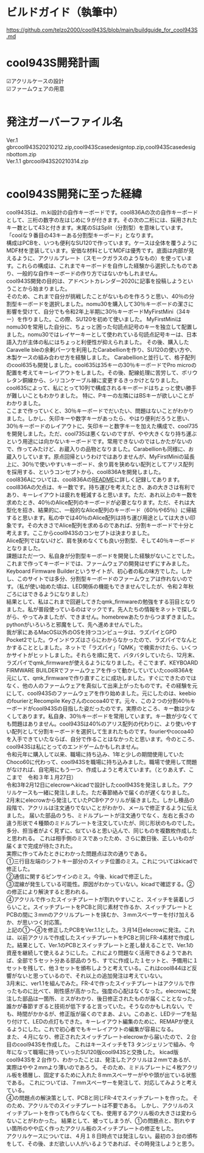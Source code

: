 # ビルドガイド（執筆中）
https://github.com/telzo2000/cool943S/blob/main/buildguide_for_cool943S.md
<br>

# cool943S開発計画
☑︎アクリルケースの設計<br>
☑︎ファームウェアの用意<br>
<br>

# 発注ガーバーファイル名
Ver.1　gbrcool943S20210212.zip,cool943Scasedesigntop.zip,cool943Scasedesignbottom.zip　<br>
Ver.1.1 gbrcool943S20210314.zip <br>
<br>

# cool943S開発に至った経緯

cool943Sは、m.ki設計の自作キーボードです。cool836Aの次の自作キーボードとして、三桁の数字の左はじめに９が付きます。その次の二桁には、採用されたキー数として43と付きます。末尾のSはSplit（分割型）を意味しています。「coolな９番目の43キーある分割型キーボード」となります。<br>
構成はPCBを、いつも便利なSU120で作っています。ケースは全体を覆うようにMDF材を塗装しています。安価な材料としてMDFは優秀です。底面は内部が見えるように、アクリルプレート（スモークガラスのようなもの）を使っています。これらの構成は、これまでキーボードを自作した経験から選択したものであり、一般的な自作キーボードの作り方ではないかもしれません。<br>
cool943S開発の目的は、アドベントカレンダー2020に記事を投稿しようということから始まりました。<br>
そのため、これまで自分が挑戦したことがないものを作ろうと思い、40％の分割型キーボードを選択しました。nomu30を購入して30％キーボードの潔さに影響を受けて、自分でも令和2年上半期に30％キーボードMyFirstMini（34キー）を作りました。この際、SU120を初めて使いました。
MyFirstMiniはnomu30を常用した自分に、ちょっと困った句読点記号のキーを独立して配置しました。nomu30ではレイヤーキーとして使われている句読点記号キーは、日本語入力が主体の私にはちょっと利便性が抑えられました。
その後、購入したCaravelle bleの余剰パーツを利用したCarabellionを作り、SU120の使い方や、木製ケースの組み合わせ方を経験しました。
Carabellionと並行して、格子配列のcool635も開発しました。cool635は35キーの30％キーボードでPro microの配置を考えてキーレイアウトをしました。その後、配線処理に苦労して、ポリウレタン銅線から、シリコンケーブル線に変更するきっかけとなりました。cool635によって、私にとって10列で構成されるキーボードはちょっと使い勝手が難しいこともわかりました。
特に、Pキーの左隣にはBSキーが欲しいことがわかりました。<br>
ここまで作っていくと、30％キーボードでだいたい、問題はないことがわかりました。しかし、矢印キーや数字キーがあったら、やはり便利だろうと思い、30％キーボードのレイアウトに、矢印キーと数字キーを加えた構成で、cool735を開発しました。ただ、cool735は悪くないのですが、やや大きくなり持ち運ぶという用途には向かないキーボードです。常用できないのではしかたがないので、作ってみたけど、お蔵入りの品物となりました。Carabellionも同様に、お蔵入りしています。原点回帰というわけではありませんが、MyFirstMiniの延長上に、30％で使いやすいキーボード、余り肩を狭めない配列としてアリス配列を採用する、というコンセプトから、cool836Aを開発しました。<br>
cool836Aについては、cool836Aの[README](https://github.com/telzo2000/cool836A/blob/master/README.md)に詳しく記録してあります。<br>
cool836Aの欠点は、キー数です。持ち運びを考えたとき、あの大きさは有利であり、キーレイアウトは疲れを軽減すると思います。ただ、あれ以上のキー数を求めたとき、40％のAlice配列のキーボードが必要となります。ただ、それは大型化を招き、結果的に、一般的なAlice配列のキーボード（60％や65％）に帰結すると思います。私の中では40％のAlice配列は持ち運び用途としては大きい印象です。その大きさでAlice配列を求めるのであれば、分割キーボードで十分と考えます。ここからcool943Sのコンセプトは決まりました。<br>
Alice配列ではないけど、肩を狭めなくても良い分割型、そして40％キーボードとなりました。<br>
課題はただ一つ、私自身が分割型キーボードを開発した経験がないことでした。これまで作ってキーボードでは、ファームウェアの開発はせずにすみました。Keyboard Firmware Builderというサイトが、初心者の私の味方でした。しかし、このサイトでは多分、分割型キーボードのファームウェアは作れないのです。（私が使い始めた頃は、LED関係の機能もできませんでしたが、令和２年秋ごろにはできるようになりました）<br>
結果として、私はこれまで回避してきたqmk_firmwareの勉強をする羽目となりました。私が普段使っているのはマックです。先人たちの情報をネットで探しながら、やってみましたが、できません。homebrewあたりからつまずきました。pythonがいろいろと邪魔をして、先へ進めませんでした。<br>
我が家にあるMacOS以外のOSを持つコンピュータは、ラズパイとGPD Pocket2でした。ウインドウズはさらにわからなかったので、ラズパイでなんとかすることとしました。ネットで「ラズパイ」「QMK」で検索かけたら、いくつかサイトがヒットしました。それらを順に見て、バタバタしていたら、12月末、ラズパイでqmk_firmwareが使えるようになりました。そこでまず、KEYBOARD FIRMWARE BUILDERでファームウェアを作って動かしていていたcool836Aを元にして、qmk_firmwareで作り直すことに成功しました。すぐにできたのではなく、他の人のファームウェアを真似して出来上がったものです。その経験を元にして、cool943Sのファームウェアを作り始めました。元にしたのは、keebioのfourierとRecompile Keyさんのcocoa40です。元々、この２つの分割40％キーボードがcool943Sの目指した姿だったのです。実際のところ、キー数は少なくしてあります。私自身、30％キーボードを常用しています。キー数が少なくても問題はありません。cool943Sは40%のアリス配列の代わりに、より使いやすい配列として分割キーボードを選択して生まれたものです。fourierやcocoa40を入手できていたならば、自分で作ることはなかったと思います。今のところ、cool943Sは私にとってのエンドゲームかもしれません。<br>
令和元年に購入して以来、職場に持ち込み、1年と少しの期間使用していたChoco60に代わって、cool943Sを職場に持ち込みました。職場で使用して問題がなければ、自宅用にもう一つ、作成しようと考えています。（とりあえず、ここまで　令和３年１月27日）<br>
令和3年2月12日にelecrowへkicadで設計したcool943Sを発注しました。アクリルケースも一緒に発注しました。ただ春節絡みで届くのが遅くなりました。<br>
2月末にelecrowから発注していたPCBやアクリルが届きました。しかし検品の段階で、アクリルは注文通りでないことがわかり、メールで修正するように伝えました。
届いた部品のうち、ミドルプレートが注文通りでなく、左右と長さの違う形状で４種類のミドルプレートを注文していたが、同じ形状のものでした。
多分、担当者がよく見ずに、似ていると思い込んで、同じものを複数枚作成したと思われる。
これは相手側のミスであったため、さらに数日後、正しいものが届くまで完成が待たされた。　<br>
実際に作ってみたときにわかった問題点は次の通りである。<br>
①三行目左端のシフトキー部分のスイッチ位置のミス。これについてはkicadで修正した。<br>
②通信に関するピンサインのミス。今後、kicadで修正した。<br>
③混線が発生している可能性。原因がわかっていない。kicadで確認する。②の修正により解決すると思われる。<br>
④アクリルで作ったスイッチプレートが割れやすいこと、スイッチを装着しづらいこと。スイッチプレートをPCBと同じ素材で作るか、スイッチプレートとPCBの間に３mmのアクリルプレートを挟むか、３mmスペーサーを付け加えるか、が思いつく対応策。<br>
上記の①～④を修正したPCBをVer.1.1とした。３月14日elecrowに発注。これは、以前アクリルで作成したスイッチプレートをPCBと同じFR-4素材で作成した。結果として、Ver.1のPCBとスイッチプレートと差し替えることで、Ver.1の資産を継続して使えるようにした。これにより問題なく活用できるようであれば、全部で５セット分ある部品のうち、すでに作成した１セットと、予備用に１セットを残して、他３セットを頒布しようと考えている。これはcool844ほど反響がないと思っているので、それ以上の追加発注は考えていない。<br>
3月末に、ver1.1を組んでみた。FR-4で作ったスイッチプレートはアクリルで作ったものに比べて、剛性感が高かった。強度の心配はなくなった。elecrowに発注した部品は一箇所、ミスがわかり、後日修正されたものが届くこととなった。誰かが春節すぎると技術が低下すると言っていた。そうなのかもしれない。でも、時間がかかるが、修正版が届くのでまあ、よい。このあと、LEDテープを貼り付けて、LEDの点灯もできた。キーレイアウト編集のために、REMAPが使えるようにした。これで初心者でもキーレイアウトの編集が容易になる。<br>
また、４月になり、修正されたスイッチプレートelecrowから届いたので、２台目のcool943Sを作成した。
これはキースイッチをT3 タンジェリンで組み、今年になって職場に持っていったSU120版cool943Sと交換した。
kicad版cool943Sを２台作り、わかったことは、発注したアクリルは２mmであるが、実際はやや２mmより薄いのであろう。
そのため、ミドルプレートに４枚アクリル板を積層し、固定するために入れた８mmスペーサーがやや頭が出ている状態である。
これについては、７mmスペーサーを発注して、対応してみようと考えている。<br>
④の問題点の解決策として、PCBと同じFR-4でスイッチプレートを作った。
そのため、アクリルでのスイッチプレートは不要である。
しかし、アクリルのスイッチプレートを作っても作らなくても、使用するアクリル板の大きさは変わらないことがわかった。
結果として、被ってしまうが、①の問題点と、割れやすい箇所のやや広く作ったアクリル板のスイッチプレートの修正をした。<br>
アクリルケースについては、４月１８日時点では発注しない。最初の３台の頒布をして、その後、まだ欲しい人がいるようであれば、その時発注しようと思う。<br>



